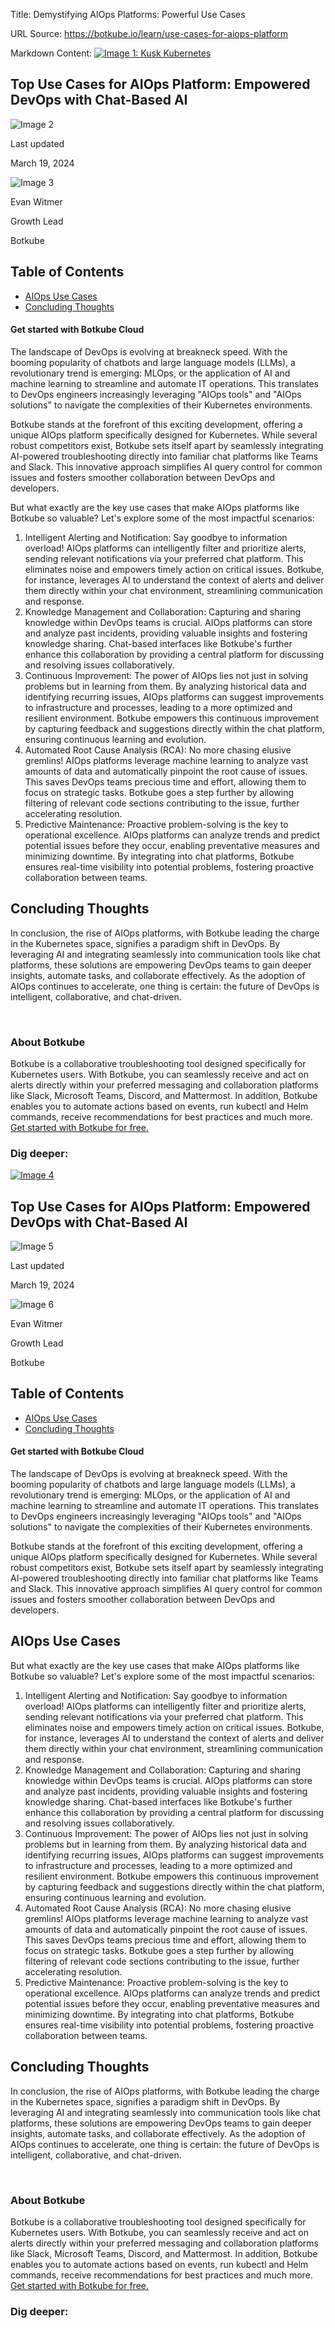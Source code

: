 Title: Demystifying AIOps Platforms: Powerful Use Cases

URL Source: https://botkube.io/learn/use-cases-for-aiops-platform

Markdown Content:
[![Image 1: Kusk Kubernetes ](https://assets-global.website-files.com/633705de6adaa38599d8e258/6338148fa3f8a509639804fa_botkube-logo.svg)](https://botkube.io/)

Top Use Cases for AIOps Platform: Empowered DevOps with Chat-Based AI
---------------------------------------------------------------------

![Image 2](https://assets-global.website-files.com/634fabb21508d6c9db9bc46f/65fa0ba7997da02f4543c915_LEARN_TN_Definitions%20(8).png)

Last updated

March 19, 2024

![Image 3](https://assets-global.website-files.com/634fabb21508d6c9db9bc46f/64a86fdda4d8d06ce598598e_evan%20image.jpg)

Evan Witmer

Growth Lead

Botkube

Table of Contents
-----------------

*   [AIOps Use Cases](#aiops-use-cases)
*   [Concluding Thoughts](#concluding-thoughts)

#### Get started with Botkube Cloud

The landscape of DevOps is evolving at breakneck speed. With the booming popularity of chatbots and large language models (LLMs), a revolutionary trend is emerging: MLOps, or the application of AI and machine learning to streamline and automate IT operations. This translates to DevOps engineers increasingly leveraging "AIOps tools" and "AIOps solutions" to navigate the complexities of their Kubernetes environments.

Botkube stands at the forefront of this exciting development, offering a unique AIOps platform specifically designed for Kubernetes. While several robust competitors exist, Botkube sets itself apart by seamlessly integrating AI-powered troubleshooting directly into familiar chat platforms like Teams and Slack. This innovative approach simplifies AI query control for common issues and fosters smoother collaboration between DevOps and developers.

But what exactly are the key use cases that make AIOps platforms like Botkube so valuable? Let's explore some of the most impactful scenarios:

1.  Intelligent Alerting and Notification: Say goodbye to information overload! AIOps platforms can intelligently filter and prioritize alerts, sending relevant notifications via your preferred chat platform. This eliminates noise and empowers timely action on critical issues. Botkube, for instance, leverages AI to understand the context of alerts and deliver them directly within your chat environment, streamlining communication and response.
2.  Knowledge Management and Collaboration: Capturing and sharing knowledge within DevOps teams is crucial. AIOps platforms can store and analyze past incidents, providing valuable insights and fostering knowledge sharing. Chat-based interfaces like Botkube's further enhance this collaboration by providing a central platform for discussing and resolving issues collaboratively.
3.  Continuous Improvement: The power of AIOps lies not just in solving problems but in learning from them. By analyzing historical data and identifying recurring issues, AIOps platforms can suggest improvements to infrastructure and processes, leading to a more optimized and resilient environment. Botkube empowers this continuous improvement by capturing feedback and suggestions directly within the chat platform, ensuring continuous learning and evolution.
4.  Automated Root Cause Analysis (RCA): No more chasing elusive gremlins! AIOps platforms leverage machine learning to analyze vast amounts of data and automatically pinpoint the root cause of issues. This saves DevOps teams precious time and effort, allowing them to focus on strategic tasks. Botkube goes a step further by allowing filtering of relevant code sections contributing to the issue, further accelerating resolution.
5.  Predictive Maintenance: Proactive problem-solving is the key to operational excellence. AIOps platforms can analyze trends and predict potential issues before they occur, enabling preventative measures and minimizing downtime. By integrating into chat platforms, Botkube ensures real-time visibility into potential problems, fostering proactive collaboration between teams.

**Concluding Thoughts**
-----------------------

In conclusion, the rise of AIOps platforms, with Botkube leading the charge in the Kubernetes space, signifies a paradigm shift in DevOps. By leveraging AI and integrating seamlessly into communication tools like chat platforms, these solutions are empowering DevOps teams to gain deeper insights, automate tasks, and collaborate effectively. As the adoption of AIOps continues to accelerate, one thing is certain: the future of DevOps is intelligent, collaborative, and chat-driven.

‍

### About Botkube

Botkube is a collaborative troubleshooting tool designed specifically for Kubernetes users. With Botkube, you can seamlessly receive and act on alerts directly within your preferred messaging and collaboration platforms like Slack, Microsoft Teams, Discord, and Mattermost. In addition, Botkube enables you to automate actions based on events, run kubectl and Helm commands, receive recommendations for best practices and much more. [Get started with Botkube for free.](https://app.botkube.io/)

### Dig deeper:

[![Image 4](https://assets-global.website-files.com/633705de6adaa38599d8e258/6338148fa3f8a509639804fa_botkube-logo.svg)](https://botkube.io/)

Top Use Cases for AIOps Platform: Empowered DevOps with Chat-Based AI
---------------------------------------------------------------------

![Image 5](https://assets-global.website-files.com/634fabb21508d6c9db9bc46f/65fa0ba7997da02f4543c915_LEARN_TN_Definitions%20(8).png)

Last updated

March 19, 2024

![Image 6](https://assets-global.website-files.com/634fabb21508d6c9db9bc46f/64a86fdda4d8d06ce598598e_evan%20image.jpg)

Evan Witmer

Growth Lead

Botkube

Table of Contents
-----------------

*   [AIOps Use Cases](#aiops-use-cases-2)
*   [Concluding Thoughts](#concluding-thoughts-2)

#### Get started with Botkube Cloud

The landscape of DevOps is evolving at breakneck speed. With the booming popularity of chatbots and large language models (LLMs), a revolutionary trend is emerging: MLOps, or the application of AI and machine learning to streamline and automate IT operations. This translates to DevOps engineers increasingly leveraging "AIOps tools" and "AIOps solutions" to navigate the complexities of their Kubernetes environments.

Botkube stands at the forefront of this exciting development, offering a unique AIOps platform specifically designed for Kubernetes. While several robust competitors exist, Botkube sets itself apart by seamlessly integrating AI-powered troubleshooting directly into familiar chat platforms like Teams and Slack. This innovative approach simplifies AI query control for common issues and fosters smoother collaboration between DevOps and developers.

**AIOps Use Cases**
-------------------

But what exactly are the key use cases that make AIOps platforms like Botkube so valuable? Let's explore some of the most impactful scenarios:

1.  Intelligent Alerting and Notification: Say goodbye to information overload! AIOps platforms can intelligently filter and prioritize alerts, sending relevant notifications via your preferred chat platform. This eliminates noise and empowers timely action on critical issues. Botkube, for instance, leverages AI to understand the context of alerts and deliver them directly within your chat environment, streamlining communication and response.
2.  Knowledge Management and Collaboration: Capturing and sharing knowledge within DevOps teams is crucial. AIOps platforms can store and analyze past incidents, providing valuable insights and fostering knowledge sharing. Chat-based interfaces like Botkube's further enhance this collaboration by providing a central platform for discussing and resolving issues collaboratively.
3.  Continuous Improvement: The power of AIOps lies not just in solving problems but in learning from them. By analyzing historical data and identifying recurring issues, AIOps platforms can suggest improvements to infrastructure and processes, leading to a more optimized and resilient environment. Botkube empowers this continuous improvement by capturing feedback and suggestions directly within the chat platform, ensuring continuous learning and evolution.
4.  Automated Root Cause Analysis (RCA): No more chasing elusive gremlins! AIOps platforms leverage machine learning to analyze vast amounts of data and automatically pinpoint the root cause of issues. This saves DevOps teams precious time and effort, allowing them to focus on strategic tasks. Botkube goes a step further by allowing filtering of relevant code sections contributing to the issue, further accelerating resolution.
5.  Predictive Maintenance: Proactive problem-solving is the key to operational excellence. AIOps platforms can analyze trends and predict potential issues before they occur, enabling preventative measures and minimizing downtime. By integrating into chat platforms, Botkube ensures real-time visibility into potential problems, fostering proactive collaboration between teams.

**Concluding Thoughts**
-----------------------

In conclusion, the rise of AIOps platforms, with Botkube leading the charge in the Kubernetes space, signifies a paradigm shift in DevOps. By leveraging AI and integrating seamlessly into communication tools like chat platforms, these solutions are empowering DevOps teams to gain deeper insights, automate tasks, and collaborate effectively. As the adoption of AIOps continues to accelerate, one thing is certain: the future of DevOps is intelligent, collaborative, and chat-driven.

‍

### About Botkube

Botkube is a collaborative troubleshooting tool designed specifically for Kubernetes users. With Botkube, you can seamlessly receive and act on alerts directly within your preferred messaging and collaboration platforms like Slack, Microsoft Teams, Discord, and Mattermost. In addition, Botkube enables you to automate actions based on events, run kubectl and Helm commands, receive recommendations for best practices and much more. [Get started with Botkube for free.](https://app.botkube.io/)

### Dig deeper:
